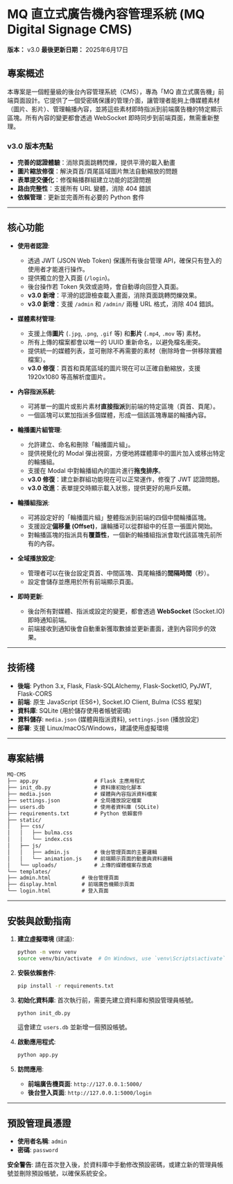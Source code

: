 # MQ 直立式廣告機內容管理系統 (MQ Digital Signage CMS)

**版本：** v3.0
**最後更新日期：** 2025年6月17日

## 專案概述

本專案是一個輕量級的後台內容管理系統（CMS），專為「MQ 直立式廣告機」前端頁面設計。它提供了一個受密碼保護的管理介面，讓管理者能夠上傳媒體素材（圖片、影片）、管理輪播內容，並將這些素材即時指派到前端廣告機的特定顯示區塊。所有內容的變更都會透過 WebSocket 即時同步到前端頁面，無需重新整理。

### v3.0 版本亮點
- **完善的認證體驗**：消除頁面跳轉閃爍，提供平滑的載入動畫
- **圖片縮放修復**：解決頁首/頁尾區域圖片無法自動縮放的問題
- **表單提交優化**：修復輪播群組建立功能的認證問題
- **路由完整性**：支援所有 URL 變體，消除 404 錯誤
- **依賴管理**：更新並完善所有必要的 Python 套件

---

## 核心功能

* **使用者認證**:
    * 透過 JWT (JSON Web Token) 保護所有後台管理 API，確保只有登入的使用者才能進行操作。
    * 提供獨立的登入頁面 (`/login`)。
    * 後台操作若 Token 失效或逾時，會自動導向回登入頁面。
    * **v3.0 新增**：平滑的認證檢查載入畫面，消除頁面跳轉閃爍效果。
    * **v3.0 新增**：支援 `/admin` 和 `/admin/` 兩種 URL 格式，消除 404 錯誤。

* **媒體素材管理**:
    * 支援上傳**圖片** (`.jpg`, `.png`, `.gif` 等) 和**影片** (`.mp4`, `.mov` 等) 素材。
    * 所有上傳的檔案都會以唯一的 UUID 重新命名，以避免檔名衝突。
    * 提供統一的媒體列表，並可刪除不再需要的素材（刪除時會一併移除實體檔案）。
    * **v3.0 修復**：頁首和頁尾區域的圖片現在可以正確自動縮放，支援 1920x1080 等高解析度圖片。

* **內容指派系統**:
    * 可將單一的圖片或影片素材**直接指派**到前端的特定區塊（頁首、頁尾）。
    * 一個區塊可以累加指派多個媒體，形成一個該區塊專屬的輪播內容。

* **輪播圖片組管理**:
    * 允許建立、命名和刪除「輪播圖片組」。
    * 提供視覺化的 Modal 彈出視窗，方便地將媒體庫中的圖片加入或移出特定的輪播組。
    * 支援在 Modal 中對輪播組內的圖片進行**拖曳排序**。
    * **v3.0 修復**：建立新群組功能現在可以正常運作，修復了 JWT 認證問題。
    * **v3.0 改進**：表單提交時顯示載入狀態，提供更好的用戶反饋。

* **輪播組指派**:
    * 可將設定好的「輪播圖片組」整體指派到前端的四個中間輪播區塊。
    * 支援設定**偏移量 (Offset)**，讓輪播可以從群組中的任意一張圖片開始。
    * 對輪播區塊的指派具有**覆蓋性**，一個新的輪播組指派會取代該區塊先前所有的內容。

* **全域播放設定**:
    * 管理者可以在後台設定頁首、中間區塊、頁尾輪播的**間隔時間**（秒）。
    * 設定會儲存並應用於所有前端顯示頁面。

* **即時更新**:
    * 後台所有對媒體、指派或設定的變更，都會透過 **WebSocket** (Socket.IO) 即時通知前端。
    * 前端接收到通知後會自動重新獲取數據並更新畫面，達到內容同步的效果。

---

## 技術棧

* **後端**: Python 3.x, Flask, Flask-SQLAlchemy, Flask-SocketIO, PyJWT, Flask-CORS
* **前端**: 原生 JavaScript (ES6+), Socket.IO Client, Bulma (CSS 框架)
* **資料庫**: SQLite (用於儲存使用者帳號密碼)
* **資料儲存**: `media.json` (媒體與指派資料), `settings.json` (播放設定)
* **部署**: 支援 Linux/macOS/Windows，建議使用虛擬環境

---

## 專案結構

```markdown
MQ-CMS
├── app.py                  # Flask 主應用程式
├── init_db.py              # 資料庫初始化腳本
├── media.json              # 媒體與內容指派資料檔案
├── settings.json           # 全局播放設定檔案
├── users.db                # 使用者資料庫 (SQLite)
├── requirements.txt        # Python 依賴套件
├── static/
│   ├── css/
│   │   ├── bulma.css
│   │   └── index.css
│   ├── js/
│   │   ├── admin.js        # 後台管理頁面的主要邏輯
│   │   └── animation.js    # 前端顯示頁面的動畫與資料邏輯
│   └── uploads/            # 上傳的媒體檔案存放處
└── templates/
├── admin.html          # 後台管理頁面
├── display.html        # 前端廣告機顯示頁面
└── login.html          # 登入頁面
```

---

## 安裝與啟動指南

1.  **建立虛擬環境** (建議):
    ```bash
    python -m venv venv
    source venv/bin/activate  # On Windows, use `venv\Scripts\activate`
    ```

2.  **安裝依賴套件**:
    ```bash
    pip install -r requirements.txt
    ```

3.  **初始化資料庫**:
    首次執行前，需要先建立資料庫和預設管理員帳號。
    ```bash
    python init_db.py
    ```
    這會建立 `users.db` 並新增一個預設帳號。

4.  **啟動應用程式**:
    ```bash
    python app.py
    ```

5.  **訪問應用**:
    * **前端廣告機頁面**: `http://127.0.0.1:5000/`
    * **後台登入頁面**: `http://127.0.0.1:5000/login`

---

## 預設管理員憑證

* **使用者名稱**: `admin`
* **密碼**: `password`

**安全警告**: 請在首次登入後，於資料庫中手動修改預設密碼，或建立新的管理員帳號並刪除預設帳號，以確保系統安全。
